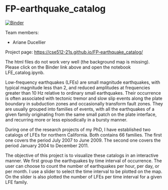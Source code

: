 
# FP-earthquake_catalog

[![Binder](https://mybinder.org/badge_logo.svg)](https://mybinder.org/v2/gh/cse512-21s/FP-earthquake_catalog/HEAD)

Team members:  
* Ariane Ducellier

Project page: https://cse512-21s.github.io/FP-earthquake_catalog/  

The html files do not work very well (the background map is missing). Please click on the Binder link above and open the notebook LFE_catalog.ipynb.   

Low-frequency earthquakes (LFEs) are small magnitude earthquakes, with typical magnitude less than 2, and reduced amplitudes at frequencies greater than 10 Hz relative to ordinary small earthquakes. Their occurrence is often associated with tectonic tremor and slow slip events along the plate boundary in subduction zones and occasionally transform fault zones. They are usually grouped into families of events, with all the earthquakes of a given family originating from the same small patch on the plate interface, and recurring more or less episodically in a bursty manner.   

During one of the research projects of my PhD, I have established two catalogs of LFEs for northern California. Both contains 66 families. The first one covers the period July 2007 to June 2009. The second one covers the period January 2004 to December 2011.   

The objective of this project is to visualize these catalogs in an interactive manner. We first group the earthquakes by time interval of occurrence. The user can choose to count the number of earthquakes per hour, per day, or per month. I use a slider to select the time interval to be plotted on the map. On the slider is also plotted the number of LFEs per time interval for a given LFE family.   

